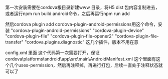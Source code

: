 第一次安装需要在cordova根目录新建www 目录，将H5 dist 包内容复制进去，或者运行npm run build:android命令，之后再运行npm run add

然后cordova plugin add cordova-plugin-android-permissions用这个命令，安装 "cordova-plugin-android-permissions" "cordova-plugin-device" "cordova-plugin-file" "cordova-plugin-file-opener2" "cordova-plugin-file-transfer" "cordova.plugins.diagnostic" 这几个插件，版本不用在意

config.xml 里面 <!-- <config-file target="AndroidManifest.xml" parent="/manifest">
            <uses-permission android:name="android.permission.READ_EXTERNAL_STORAGE" />
            <uses-permission android:name="android.permission.WRITE_EXTERNAL_STORAGE" />
            <uses-permission android:name="android.permission.MANAGE_EXTERNAL_STORAGE" />
        </config-file> --> 这个代码第一次需要打开，保证cordova\platforms\android\app\src\main\AndroidManifest.xml 这个里面有这个几个uses-permission，然后再注释掉，再进行打包，后续一直处于注释状态就可以了
